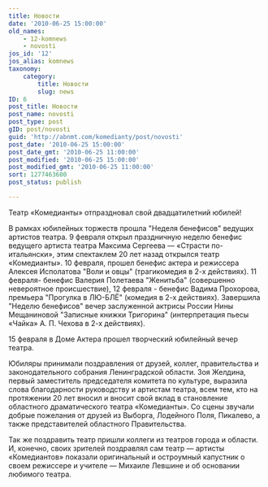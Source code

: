 ```yaml
---
title: Новости
date: '2010-06-25 15:00:00'
old_names:
    - 12-komnews
    - novosti
jos_id: '12'
jos_alias: komnews
taxonomy:
    category:
        title: Новости
        slug: news
ID: 6
post_title: Новости
post_name: novosti
post_type: post
gID: post/novosti
guid: 'http://abnmt.com/komedianty/post/novosti'
post_date: '2010-06-25 15:00:00'
post_date_gmt: '2010-06-25 11:00:00'
post_modified: '2010-06-25 15:00:00'
post_modified_gmt: '2010-06-25 11:00:00'
sort: 1277463600
post_status: publish

---
```


Театр «Комедианты» отпраздновал свой двадцатилетний юбилей!


В рамках юбилейных торжеств прошла "Неделя бенефисов" ведущих артистов театра. 9 февраля открыл праздничную неделю бенефис ведущего артиста театра Максима Сергеева — «Страсти по-итальянски», этим спектаклем 20 лет назад открылся театр «Комедианты». 10 февраля, прошел бенефис актера и режиссера Алексея Исполатова "Воли и овцы" (трагикомедия в 2-х действиях). 11 февраля- бенефис Валерия Полетаева "Женитьба" (совершенно невероятное происшествие), 12 февраля - бенефис Вадима Прохорова, премьера "Прогулка в ЛЮ-БЛЁ" (комедия в 2-х действиях). Завершила "Неделю бенефисов" вечер заслуженной актрисы России Нины Мещаниновой "Записные книжки Тригорина" (интерпретация пьесы «Чайка» А. П. Чехова в 2-х действиях).


15 февраля в Доме Актера прошел творческий юбилейный вечер театра.


Юбиляры принимали поздравления от друзей, коллег, правительства и законодательного собрания Ленинградской области. Зоя Желдина, первый заместитель председателя комитета по культуре, выразила слова благодарности руководству и артистам театра, всем тем, кто на протяжении 20 лет вносил и вносит свой вклад в становление областного драматического театра «Комедианты». Со сцены звучали добрые пожелания от друзей из Выборга, Лодейного Поля, Пикалево, а также представителей областного Правительства.


Так же поздравить театр пришли коллеги из театров города и области. И, конечно, своих зрителей поздравлял сам театр — артисты «Комедиантов» показали оригинальный и остроумный капустник о своем режиссере и учителе — Михаиле Левшине и об основании любимого театра.